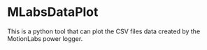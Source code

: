 # MLabsDataPlot
 This is a python tool that can plot the CSV files data created by the MotionLabs power logger.
